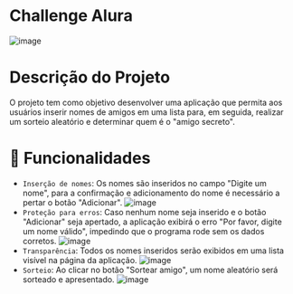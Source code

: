 # Challenge Alura 
![image](https://github.com/user-attachments/assets/72517b32-afbf-4eb8-9d3c-6a9c8fc0d903)

# Descrição do Projeto
O projeto tem como objetivo desenvolver uma aplicação que permita aos usuários inserir nomes de amigos em uma lista para, em seguida, realizar um sorteio aleatório e determinar quem é o "amigo secreto".

# 🔨 Funcionalidades 
- `Inserção de nomes`: Os nomes são inseridos no campo "Digite um nome", para a confirmação e adicionamento do nome é necessário a pertar o botão "Adicionar".
  ![image](https://github.com/user-attachments/assets/18d01d9f-72dc-4b32-8ea2-1f6f3feeaf60)
- `Proteção para erros`: Caso nenhum nome seja inserido e o botão "Adicionar" seja apertado, a aplicação exibirá o erro "Por favor, digite um nome válido", impedindo que o programa rode sem os dados corretos.
  ![image](https://github.com/user-attachments/assets/107e9e43-4beb-4c11-b548-18b9ea46bee6)
- `Transparência`: Todos os nomes inseridos serão exibidos em uma lista visível na página da aplicação.
  ![image](https://github.com/user-attachments/assets/8059f565-3e60-4814-a2ab-456ba56d5665)
- `Sorteio`: Ao clicar no botão "Sortear amigo", um nome aleatório será sorteado e apresentado.
  ![image](https://github.com/user-attachments/assets/bbb1618e-bd3b-47f1-8a83-d33cb61fdebb)

